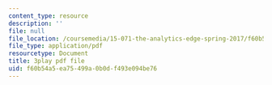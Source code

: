 ```yaml
---
content_type: resource
description: ''
file: null
file_location: /coursemedia/15-071-the-analytics-edge-spring-2017/f60b54a5ea75499a0b0df493e094be76_PLRK4oOkXuI.pdf
file_type: application/pdf
resourcetype: Document
title: 3play pdf file
uid: f60b54a5-ea75-499a-0b0d-f493e094be76
---
```

